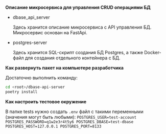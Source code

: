 **Описание микросервиса для управления CRUD операциями БД**

- dbase_api_server

    Здесь хранится описание микросервиса с API управления БД. 
    Микросервис основан на FastApi.

- postgres-server

    Здесь хранится SQL-скрипт создания БД Postgres, 
    а также Docker-файл для создания отдельного контейнера с БД.


**Как развернуть пакет на компьютере разработчика**

Достаточно выполнить команду:
``` Bash 
cd <root>/dbase-api-server
poetry install
```

**Как настроить тестовое окружение**

В папке tests нужно создать `.env` файл с такими переменными 
(значения могут быть любыми):
`
POSTGRES_USER=test-account
POSTGRES_PASSWORD=q1w2e3r4t5y6
POSTGRES_DBASE=test-dbase
POSTGRES_HOST=127.0.0.1
POSTGRES_PORT=8133
`
